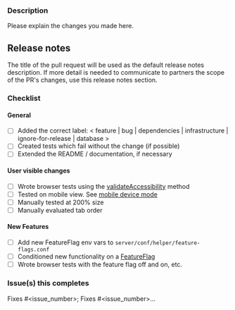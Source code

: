 ### Description

Please explain the changes you made here.

## Release notes

The title of the pull request will be used as the default release notes description. If more detail is needed to communicate to partners the scope of the PR's changes, use this release notes section.

### Checklist

#### General

- [ ] Added the correct label: < feature | bug | dependencies | infrastructure | ignore-for-release | database >
- [ ] Created tests which fail without the change (if possible)
- [ ] Extended the README / documentation, if necessary

#### User visible changes

- [ ] Wrote browser tests using the [validateAccessibility](https://sourcegraph.com/github.com/civiform/civiform/-/blob/browser-test/src/support/index.ts?L437:14&subtree=true) method
- [ ] Tested on mobile view. See [mobile device mode](https://developer.chrome.com/docs/devtools/device-mode/)
- [ ] Manually tested at 200% size
- [ ] Manually evaluated tab order

#### New Features

- [ ] Add new FeatureFlag env vars to `server/conf/helper/feature-flags.conf`
- [ ] Conditioned new functionality on a [FeatureFlag](https://docs.civiform.us/contributor-guide/developer-guide/feature-flags)
- [ ] Wrote browser tests with the feature flag off and on, etc.

### Issue(s) this completes

Fixes #<issue_number>; Fixes #<issue_number>...
